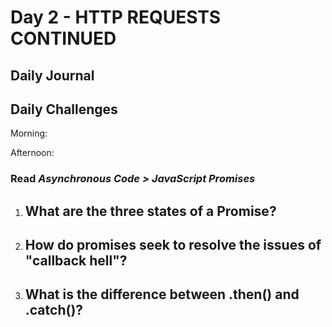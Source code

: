 # Day 2 - HTTP REQUESTS CONTINUED

## Daily Journal


## Daily Challenges

Morning: 

Afternoon: 

### Read *Asynchronous Code > JavaScript Promises*

1. What are the three states of a Promise?
    -

2. How do promises seek to resolve the issues of "callback hell"?
    -

3. What is the difference between .then() and .catch()?
    -